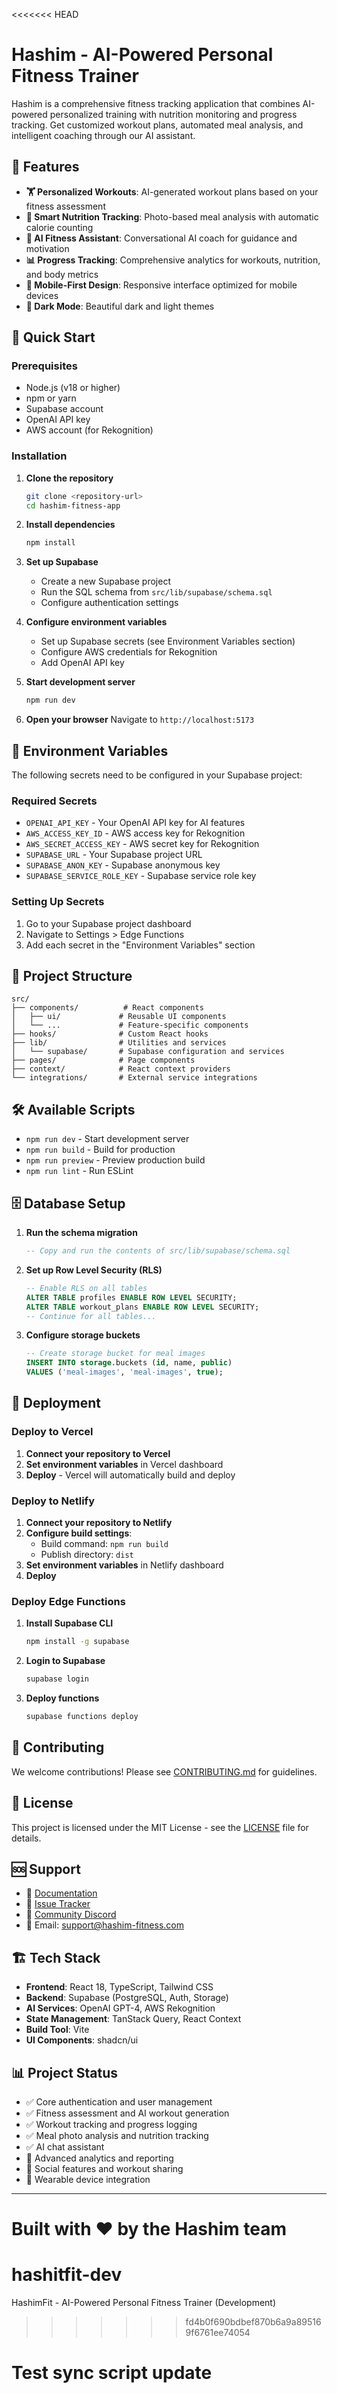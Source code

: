 <<<<<<< HEAD

# Hashim - AI-Powered Personal Fitness Trainer

Hashim is a comprehensive fitness tracking application that combines AI-powered personalized training with nutrition monitoring and progress tracking. Get customized workout plans, automated meal analysis, and intelligent coaching through our AI assistant.

## 🌟 Features

- **🏋️ Personalized Workouts**: AI-generated workout plans based on your fitness assessment
- **📸 Smart Nutrition Tracking**: Photo-based meal analysis with automatic calorie counting
- **🤖 AI Fitness Assistant**: Conversational AI coach for guidance and motivation
- **📊 Progress Tracking**: Comprehensive analytics for workouts, nutrition, and body metrics
- **📱 Mobile-First Design**: Responsive interface optimized for mobile devices
- **🌙 Dark Mode**: Beautiful dark and light themes

## 🚀 Quick Start

### Prerequisites

- Node.js (v18 or higher)
- npm or yarn
- Supabase account
- OpenAI API key
- AWS account (for Rekognition)

### Installation

1. **Clone the repository**
   ```bash
   git clone <repository-url>
   cd hashim-fitness-app
   ```

2. **Install dependencies**
   ```bash
   npm install
   ```

3. **Set up Supabase**
   - Create a new Supabase project
   - Run the SQL schema from `src/lib/supabase/schema.sql`
   - Configure authentication settings

4. **Configure environment variables**
   - Set up Supabase secrets (see Environment Variables section)
   - Configure AWS credentials for Rekognition
   - Add OpenAI API key

5. **Start development server**
   ```bash
   npm run dev
   ```

6. **Open your browser**
   Navigate to `http://localhost:5173`

## 🔧 Environment Variables

The following secrets need to be configured in your Supabase project:

### Required Secrets
- `OPENAI_API_KEY` - Your OpenAI API key for AI features
- `AWS_ACCESS_KEY_ID` - AWS access key for Rekognition
- `AWS_SECRET_ACCESS_KEY` - AWS secret key for Rekognition
- `SUPABASE_URL` - Your Supabase project URL
- `SUPABASE_ANON_KEY` - Supabase anonymous key
- `SUPABASE_SERVICE_ROLE_KEY` - Supabase service role key

### Setting Up Secrets

1. Go to your Supabase project dashboard
2. Navigate to Settings > Edge Functions
3. Add each secret in the "Environment Variables" section

## 📁 Project Structure

```
src/
├── components/          # React components
│   ├── ui/             # Reusable UI components
│   └── ...             # Feature-specific components
├── hooks/              # Custom React hooks
├── lib/                # Utilities and services
│   └── supabase/       # Supabase configuration and services
├── pages/              # Page components
├── context/            # React context providers
└── integrations/       # External service integrations
```

## 🛠️ Available Scripts

- `npm run dev` - Start development server
- `npm run build` - Build for production
- `npm run preview` - Preview production build
- `npm run lint` - Run ESLint

## 🗄️ Database Setup

1. **Run the schema migration**
   ```sql
   -- Copy and run the contents of src/lib/supabase/schema.sql
   ```

2. **Set up Row Level Security (RLS)**
   ```sql
   -- Enable RLS on all tables
   ALTER TABLE profiles ENABLE ROW LEVEL SECURITY;
   ALTER TABLE workout_plans ENABLE ROW LEVEL SECURITY;
   -- Continue for all tables...
   ```

3. **Configure storage buckets**
   ```sql
   -- Create storage bucket for meal images
   INSERT INTO storage.buckets (id, name, public)
   VALUES ('meal-images', 'meal-images', true);
   ```

## 🚀 Deployment

### Deploy to Vercel

1. **Connect your repository to Vercel**
2. **Set environment variables** in Vercel dashboard
3. **Deploy** - Vercel will automatically build and deploy

### Deploy to Netlify

1. **Connect your repository to Netlify**
2. **Configure build settings**:
   - Build command: `npm run build`
   - Publish directory: `dist`
3. **Set environment variables** in Netlify dashboard
4. **Deploy**

### Deploy Edge Functions

1. **Install Supabase CLI**
   ```bash
   npm install -g supabase
   ```

2. **Login to Supabase**
   ```bash
   supabase login
   ```

3. **Deploy functions**
   ```bash
   supabase functions deploy
   ```

## 🤝 Contributing

We welcome contributions! Please see [CONTRIBUTING.md](docs/CONTRIBUTING.md) for guidelines.

## 📄 License

This project is licensed under the MIT License - see the [LICENSE](LICENSE) file for details.

## 🆘 Support

- 📖 [Documentation](docs/)
- 🐛 [Issue Tracker](issues/)
- 💬 [Community Discord](#)
- 📧 Email: support@hashim-fitness.com

## 🏗️ Tech Stack

- **Frontend**: React 18, TypeScript, Tailwind CSS
- **Backend**: Supabase (PostgreSQL, Auth, Storage)
- **AI Services**: OpenAI GPT-4, AWS Rekognition
- **State Management**: TanStack Query, React Context
- **Build Tool**: Vite
- **UI Components**: shadcn/ui

## 📊 Project Status

- ✅ Core authentication and user management
- ✅ Fitness assessment and AI workout generation
- ✅ Workout tracking and progress logging
- ✅ Meal photo analysis and nutrition tracking
- ✅ AI chat assistant
- 🚧 Advanced analytics and reporting
- 🚧 Social features and workout sharing
- 🚧 Wearable device integration

---

Built with ❤️ by the Hashim team
=======
# hashitfit-dev
HashimFit - AI-Powered Personal Fitness Trainer (Development)
>>>>>>> fd4b0f690bdbef870b6a9a895169f6761ee74054
# Test sync script update
